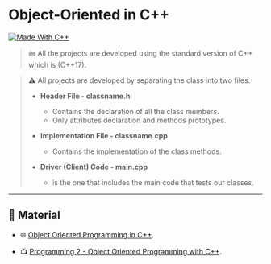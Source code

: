 # Object-Oriented in C++

[![Made With C++](https://forthebadge.com/images/badges/made-with-c-plus-plus.svg)](https://isocpp.org/) 


> 🖮  All the projects are developed using the standard version of C++ which is (C++17).

> ⚠️ All projects are developed by separating the class into two files:
>
> - __Header File - classname.h__
>   - Contains the declaration of all the class members.
>   - Only attributes declaration and methods prototypes.
>
> - __Implementation File - classname.cpp__
>   - Contains the implementation of the class methods.
>
> - __Driver (Client) Code - main.cpp__
>   - is the one that includes the main code that tests our classes.



---
## 🔖 Material


- 🌐  [Object Oriented Programming in C++](https://www.geeksforgeeks.org/object-oriented-programming-in-cpp/). 

- 📺  [Programming 2 - Object Oriented Programming with C++](https://www.youtube.com/playlist?list=PL1DUmTEdeA6KLEvIO0NyrkT91BVle8BOU).